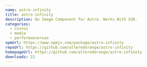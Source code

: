 ```yaml
---
name: astro-infinity
title: astro-infinity
description: An Image Component for Astro. Works With SSR.
categories:
  - css+ui
  - media
  - performance+seo
npmUrl: https://www.npmjs.com/package/astro-infinity
repoUrl: https://github.com/alteredorange/astro-infinity
homepageUrl: https://github.com/alteredorange/astro-infinity
downloads: 22
---
```

